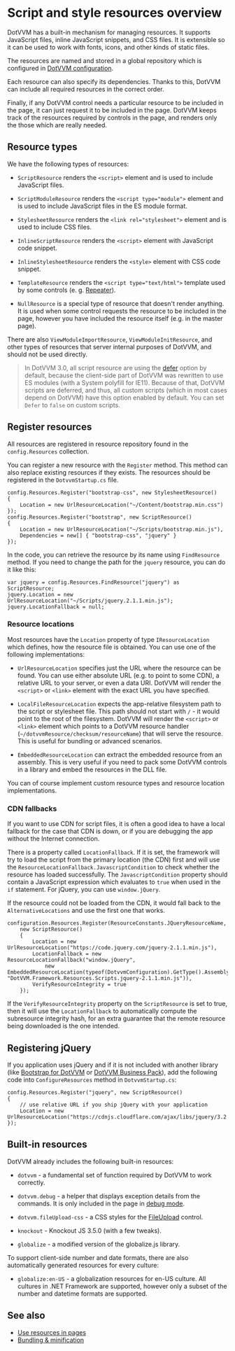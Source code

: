 # Script and style resources overview

DotVVM has a built-in mechanism for managing resources. It supports JavaScript files, inline JavaScript snippets, and CSS files. It is extensible so it can be used to work with fonts, icons, and other kinds of static files.

The resources are named and stored in a global repository which is configured in [DotVVM configuration](~/pages/concepts/configuration/overview). 

Each resource can also specify its dependencies. Thanks to this, DotVVM can include all required resources in the correct order. 

Finally, if any DotVVM control needs a particular resource to be included in the page, it can just request it to be included in the page. DotVVM keeps track of the resources required by controls in the page, and renders only the those which are really needed.

## Resource types

We have the following types of resources:

* `ScriptResource` renders the `<script>` element and is used to include JavaScript files.

* `ScriptModuleResource` renders the `<script type="module">` element and is used to include JavaScript files in the ES module format.

* `StylesheetResource` renders the `<link rel="stylesheet">` element and is used to include CSS files.

* `InlineScriptResource` renders the `<script>` element with JavaScript code snippet.

* `InlineStylesheetResource` renders the `<style>` element with CSS code snippet.

* `TemplateResource` renders the `<script type="text/html">` template used by some controls (e. g. [Repeater](~/controls/builtin/Repeater)).

* `NullResource` is a special type of resource that doesn't render anything. It is used when some control requests the resource to be included in the page, however you have included the resource itself (e.g. in the master page).

There are also `ViewModuleImportResource`, `ViewModuleInitResource`, and other types of resources that server internal purposes of DotVVM, and should not be used directly.

> In DotVVM 3.0, all script resource are using the [defer](https://developer.mozilla.org/en-US/docs/Web/HTML/Element/script) option by default, because the client-side part of DotVVM was rewritten to use ES modules (with a System polyfill for IE11). Because of that, DotVVM scripts are deferred, and thus, all custom scripts (which in most cases depend on DotVVM) have this option enabled by default. You can set `Defer` to `false` on custom scripts.

## Register resources

All resources are registered in resource repository found in the `config.Resources` collection.

You can register a new resource with the `Register` method. This method can also replace existing resources if they exists. The resources should be registered in the `DotvvmStartup.cs` file.

```CSHARP
config.Resources.Register("bootstrap-css", new StylesheetResource()
{
    Location = new UrlResourceLocation("~/Content/bootstrap.min.css")
});
config.Resources.Register("bootstrap", new ScriptResource()
{
    Location = new UrlResourceLocation("~/Scripts/bootstrap.min.js"),
    Dependencies = new[] { "bootstrap-css", "jquery" }
});
```

In the code, you can retrieve the resource by its name using `FindResource` method. If you need to change the path for the `jquery` resource, you can do it like this:

```CSHARP
var jquery = config.Resources.FindResource("jquery") as ScriptResource;
jquery.Location = new UrlResourceLocation("~/Scripts/jquery.2.1.1.min.js");
jquery.LocationFallback = null;
```

### Resource locations

Most resources have the `Location` property of type `IResourceLocation` which defines, how the resource file is obtained. You can use one of the following implementations:

* `UrlResourceLocation` specifies just the URL where the resource can be found. You can use either absolute URL (e.g. to point to some CDN), a relative URL to your server, or even a data URI. DotVVM will render the `<script>` or `<link>` element with the exact URL you have specified.

* `LocalFileResourceLocation` expects the app-relative filesystem path to the script or stylesheet file. This path should not start with `/` - it would point to the root of the filesystem. DotVVM will render the `<script>` or `<link>` element which points to a DotVVM resource handler (`~/dotvvmResource/checksum/resourceName`) that will serve the resource. This is useful for bundling or advanced scenarios.

* `EmbeddedResourceLocation` can extract the embedded resource from an assembly. This is very useful if you need to pack some DotVVM controls in a library and embed the resources in the DLL file.

You can of course implement custom resource types and resource location implementations. 

### CDN fallbacks

If you want to use CDN for script files, it is often a good idea to have a local fallback for the case that CDN is down, or if you are debugging the app without the Internet connection. 

There is a property called `LocationFallback`. If it is set, the framework will try to load the script from the primary location (the CDN) first and will use the `ResourceLocationFallback.JavascriptCondition` to check whether the resource has loaded successfully. The `JavascriptCondition` property should contain a JavaScript expression which evaluates to `true` when used in the `if` statement. For jQuery, you can use `window.jQuery`. 

If the resource could not be loaded from the CDN, it would fall back to the `AlternativeLocations` and use the first one that works.

```CSHARP
configuration.Resources.Register(ResourceConstants.JQueryResourceName,
	new ScriptResource()
	{
		Location = new UrlResourceLocation("https://code.jquery.com/jquery-2.1.1.min.js"),
		LocationFallback = new ResourceLocationFallback("window.jQuery", 
		    new EmbeddedResourceLocation(typeof(DotvvmConfiguration).GetType().Assembly, "DotVVM.Framework.Resources.Scripts.jquery-2.1.1.min.js")),
		VerifyResourceIntegrity = true
	});
```

If the `VerifyResourceIntegrity` property on the `ScriptResource` is set to true, then it will use the `LocationFallback` to automatically compute the subresource integrity hash, for an extra guarantee that the remote resource being downloaded is the one intended.

## Registering jQuery

If you application uses jQuery and if it is not included with another library (like [Bootstrap for DotVVM](~/pages/bootstrap-for-dotvvm/v4/getting-started) or [DotVVM Business Pack](~/pages/business-pack/getting-started)), add the following code into `ConfigureResources` method in `DotvvmStartup.cs`:

```CSHARP
config.Resources.Register("jquery", new ScriptResource()
{
    // use relative URL if you ship jQuery with your application
    Location = new UrlResourceLocation("https://cdnjs.cloudflare.com/ajax/libs/jquery/3.2.1/jquery.min.js")
});
```

## Built-in resources

DotVVM already includes the following built-in resources:

* `dotvvm` - a fundamental set of function required by DotVVM to work correctly.

* `dotvvm.debug` - a helper that displays exception details from the commands. It is only included in the page in [debug mode](~/pages/concepts/configuration/overview).

* `dotvvm.fileUpload-css` - a CSS styles for the [FileUpload](~/controls/builtin/FileUpload) control.

* `knockout` - Knockout JS 3.5.0 (with a few tweaks).

* `globalize` - a modified version of the globalize.js library.

To support client-side number and date formats, there are also automatically generated resources for every culture:

* `globalize:en-US` - a globalization resources for en-US culture. All cultures in .NET Framework are supported, 
however only a subset of the number and datetime formats are supported.

## See also

* [Use resources in pages](use-resources-in-pages)
* [Bundling & minification](bundling-minification)
